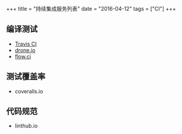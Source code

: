 +++
title = "持续集成服务列表"
date = "2016-04-12"
tags = ["CI"]
+++

## 编译测试

* [Travis CI](https://travis-ci.org/)
* [drone.io](https://drone.io/)
* [flow.ci](http://flow.ci/)

## 测试覆盖率

* coveralls.io 

## 代码规范

* linthub.io
